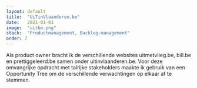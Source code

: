 ```yaml
---
layout: default
title:  "UiTinVlaanderen.be"
date:   2021-01-01
image:  "uitbe.png"
stack:  "Productmanagement, Backlog-management"
order: 7
---
```

Als product owner bracht ik de verschillende websites uitmetvlieg.be, bill.be en prettiggeleerd.be samen onder uitinvlaanderen.be. Voor deze omvangrijke opdracht met talrijke stakeholders maakte ik gebruik van een Opportunity Tree om de verschillende verwachtingen op elkaar af te stemmen.
